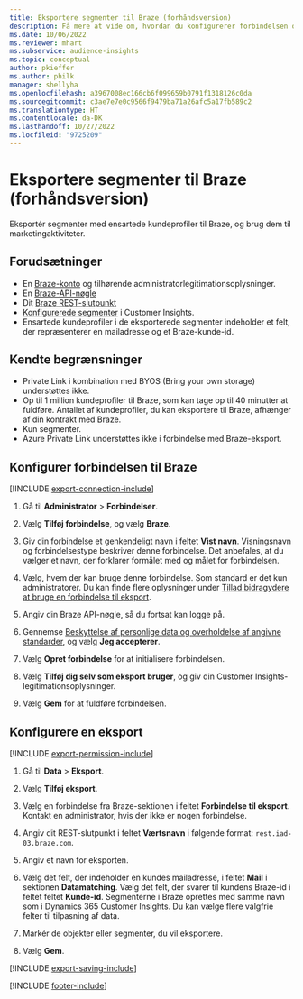 ```yaml
---
title: Eksportere segmenter til Braze (forhåndsversion)
description: Få mere at vide om, hvordan du konfigurerer forbindelsen og eksporterer til Braze.
ms.date: 10/06/2022
ms.reviewer: mhart
ms.subservice: audience-insights
ms.topic: conceptual
author: pkieffer
ms.author: philk
manager: shellyha
ms.openlocfilehash: a3967008ec166cb6f099659b0791f1318126c0da
ms.sourcegitcommit: c3ae7e7e0c9566f9479ba71a26afc5a17fb589c2
ms.translationtype: HT
ms.contentlocale: da-DK
ms.lasthandoff: 10/27/2022
ms.locfileid: "9725209"
---
```

# <a name="export-segments-to-braze-preview"></a>Eksportere segmenter til Braze (forhåndsversion)

Eksportér segmenter med ensartede kundeprofiler til Braze, og brug dem til marketingaktiviteter.

## <a name="prerequisites"></a>Forudsætninger

- En [Braze-konto](https://www.braze.com/) og tilhørende administratorlegitimationsoplysninger.
- En [Braze-API-nøgle](https://www.braze.com/docs/api/basics/)
- Dit [Braze REST-slutpunkt](https://www.braze.com/docs/api/basics/#api-definitions) 
- [Konfigurerede segmenter](segments.md) i Customer Insights.
- Ensartede kundeprofiler i de eksporterede segmenter indeholder et felt, der repræsenterer en mailadresse og et Braze-kunde-id.

## <a name="known-limitations"></a>Kendte begrænsninger

- Private Link i kombination med BYOS (Bring your own storage) understøttes ikke.
- Op til 1 million kundeprofiler til Braze, som kan tage op til 40 minutter at fuldføre. Antallet af kundeprofiler, du kan eksportere til Braze, afhænger af din kontrakt med Braze.
- Kun segmenter.
- Azure Private Link understøttes ikke i forbindelse med Braze-eksport.

## <a name="set-up-connection-to-braze"></a>Konfigurer forbindelsen til Braze

[!INCLUDE [export-connection-include](includes/export-connection-admn.md)]

1. Gå til **Administrator** > **Forbindelser**.

1. Vælg **Tilføj forbindelse**, og vælg **Braze**.

1. Giv din forbindelse et genkendeligt navn i feltet **Vist navn**. Visningsnavn og forbindelsestype beskriver denne forbindelse. Det anbefales, at du vælger et navn, der forklarer formålet med og målet for forbindelsen.

1. Vælg, hvem der kan bruge denne forbindelse. Som standard er det kun administratorer. Du kan finde flere oplysninger under [Tillad bidragydere at bruge en forbindelse til eksport](connections.md#allow-contributors-to-use-a-connection-for-exports).

1. Angiv din Braze API-nøgle, så du fortsat kan logge på.

1. Gennemse [Beskyttelse af personlige data og overholdelse af angivne standarder](connections.md#data-privacy-and-compliance), og vælg **Jeg accepterer**.

1. Vælg **Opret forbindelse** for at initialisere forbindelsen.

1. Vælg **Tilføj dig selv som eksport bruger**, og giv din Customer Insights-legitimationsoplysninger.

1. Vælg **Gem** for at fuldføre forbindelsen.

## <a name="configure-an-export"></a>Konfigurere en eksport

[!INCLUDE [export-permission-include](includes/export-permission.md)]

1. Gå til **Data** > **Eksport**.

1. Vælg **Tilføj eksport**.

1. Vælg en forbindelse fra Braze-sektionen i feltet **Forbindelse til eksport**. Kontakt en administrator, hvis der ikke er nogen forbindelse.

1. Angiv dit REST-slutpunkt i feltet **Værtsnavn** i følgende format: `rest.iad-03.braze.com`.

1. Angiv et navn for eksporten.

1. Vælg det felt, der indeholder en kundes mailadresse, i feltet **Mail** i sektionen **Datamatching**. Vælg det felt, der svarer til kundens Braze-id i feltet feltet **Kunde-id**. Segmenterne i Braze oprettes med samme navn som i Dynamics 365 Customer Insights. Du kan vælge flere valgfrie felter til tilpasning af data.

1. Markér de objekter eller segmenter, du vil eksportere.

1. Vælg **Gem**.

[!INCLUDE [export-saving-include](includes/export-saving.md)]

[!INCLUDE [footer-include](includes/footer-banner.md)]

